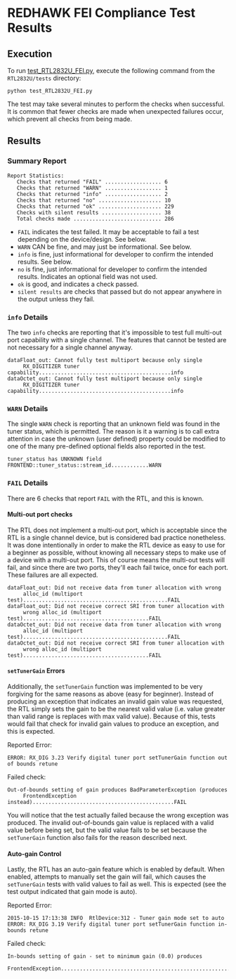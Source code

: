 # REDHAWK FEI Compliance Test Results

## Execution

To run [test\_RTL2832U\_FEI.py](test_RTL2832U_FEI.py), execute the following command from the `RTL2832U/tests` directory:

```
python test_RTL2832U_FEI.py
```

The test may take several minutes to perform the checks when successful. It is common that fewer checks are made when unexpected failures occur, which prevent all checks from being made.

## Results

### Summary Report

```
Report Statistics:
   Checks that returned "FAIL" .................. 6
   Checks that returned "WARN" .................. 1
   Checks that returned "info" .................. 2
   Checks that returned "no" .................... 10
   Checks that returned "ok" .................... 229
   Checks with silent results ................... 38
   Total checks made ............................ 286
```

* `FAIL` indicates the test failed. It may be acceptable to fail a test depending on the device/design. See below.
* `WARN` CAN be fine, and may just be informational. See below.
* `info` is fine, just informational for developer to confirm the intended results. See below.
* `no` is fine, just informational for developer to confirm the intended results. Indicates an optional field was not used.
* `ok` is good, and indicates a check passed.
* `silent results` are checks that passed but do not appear anywhere in the output unless they fail.

### `info` Details

The two `info` checks are reporting that it's impossible to test full multi-out port capability with a single channel. The features that cannot be tested are not necessary for a single channel anyway.

```
dataFloat_out: Cannot fully test multiport because only single
     RX_DIGITIZER tuner capability..........................................info
dataOctet_out: Cannot fully test multiport because only single
     RX_DIGITIZER tuner capability..........................................info
```

### `WARN` Details

The single `WARN` check is reporting that an unknown field was found in the tuner status, which is permitted. The reason is it a warning is to call extra attention in case the unknown (user defined) property could be modified to one of the many pre-defined optional fields also reported in the test.
```
tuner_status has UNKNOWN field FRONTEND::tuner_status::stream_id............WARN
```

### `FAIL` Details

There are 6 checks that report `FAIL` with the RTL, and this is known.

#### Multi-out port checks

The RTL does not implement a multi-out port, which is acceptable since the RTL is a single channel device, but is considered bad practice nonetheless. It was done intentionally in order to make the RTL device as easy to use for a beginner as possible, without knowing all necessary steps to make use of a device with a multi-out port. This of course means the multi-out tests will fail, and since there are two ports, they'll each fail twice, once for each port. These failures are all expected.

```
dataFloat_out: Did not receive data from tuner allocation with wrong
     alloc_id (multiport test)..............................................FAIL
dataFloat_out: Did not receive correct SRI from tuner allocation with
     wrong alloc_id (multiport test)........................................FAIL
dataOctet_out: Did not receive data from tuner allocation with wrong
     alloc_id (multiport test)..............................................FAIL
dataOctet_out: Did not receive correct SRI from tuner allocation with
     wrong alloc_id (multiport test)........................................FAIL
```

#### `setTunerGain` Errors

Additionally, the `setTunerGain` function was implemented to be very forgiving for the same reasons as above (easy for beginner). Instead of producing an exception that indicates an invalid gain value was requested, the RTL simply sets the gain to be the nearest valid value (i.e. value greater than valid range is replaces with max valid value). Because of this, tests would fail that check for invalid gain values to produce an exception, and this is expected.

Reported Error:
```
ERROR: RX_DIG 3.23 Verify digital tuner port setTunerGain function out of bounds retune
```
Failed check:
```
Out-of-bounds setting of gain produces BadParameterException (produces
     FrontendException instead).............................................FAIL
```

You will notice that the test actually failed because the wrong exception was produced. The invalid out-of-bounds gain value is replaced with a valid value before being set, but the valid value fails to be set because the `setTunerGain` function also fails for the reason described next.

#### Auto-gain Control

Lastly, the RTL has an auto-gain feature which is enabled by default. When enabled, attempts to manually set the gain will fail, which causes the `setTunerGain` tests with valid values to fail as well. This is expected (see the test output indicated that gain mode is auto).

Reported Error:
```
2015-10-15 17:13:38 INFO  RtlDevice:312 - Tuner gain mode set to auto
ERROR: RX_DIG 3.19 Verify digital tuner port setTunerGain function in-bounds retune
```
Failed check:
```
In-bounds setting of gain - set to minimum gain (0.0) produces
     FrontendException......................................................FAIL
```

